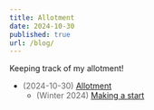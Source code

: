 ```yaml
---
title: Allotment
date: 2024-10-30
published: true
url: /blog/
---
```


Keeping track of my allotment!

 - <span style="color: #666">(2024-10-30)</span> [Allotment](./allotment/)
     - <span style="color: #666">(Winter 2024)</span> [Making a start](./allotment/winter-24/)
